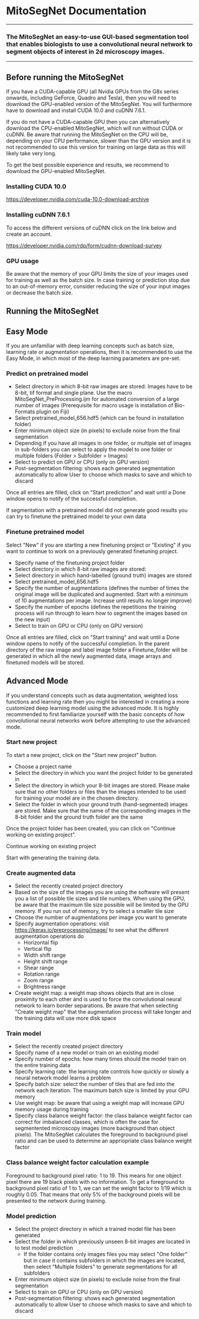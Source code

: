 # MitoSegNet Documentation

---

### The MitoSegNet an easy-to-use GUI-based segmentation tool that enables biologists to use a convolutional neural network to segment objects of interest in 2d microscopy images. 

---

## Before running the MitoSegNet

If you have a CUDA-capable GPU (all Nvidia GPUs from the G8x series onwards, including GeForce, Quadro and Tesla), then you will need to download the GPU-enabled version of the MitoSegNet. You will furthermore have to download 
and install CUDA 10.0 and cuDNN 7.6.1. 

If you do not have a CUDA-capable GPU then you can alternatively download the CPU-enabled MitoSegNet, which will run without CUDA or cuDNN. Be aware that running the MitoSegNet on the CPU will be, depending on your CPU performance, 
slower than the GPU version and it is not recommended to use this version for training on large data as this will likely take very long. 

To get the best possible experience and results, we recommend to download the GPU-enabled MitoSegNet. 

### Installing CUDA 10.0 

https://developer.nvidia.com/cuda-10.0-download-archive

### Installing cuDNN 7.6.1 

To access the different versions of cuDNN click on the link below and create an account.  

https://developer.nvidia.com/rdp/form/cudnn-download-survey

### GPU usage

Be aware that the memory of your GPU limits the size of your images used for training as well as the batch size. In case training or prediction stop due to an out-of-memory error, consider reducing the size of your input images
or decrease the batch size. 

## Running the MitoSegNet

## Easy Mode

If you are unfamiliar with deep learning concepts such as batch size, learning rate or augmentation operations, then it is recommended to use the Easy Mode, in which most of the deep learning parameters are pre-set. 

### Predict on pretrained model

* Select directory in which 8-bit raw images are stored: Images have to be 8-bit, tif format and single plane. Use the macro MitoSegNet_PreProcessing.ijm for automated conversion of a large number of images (Prerequisite for macro usage is installation of Bio-Formats plugin on Fiji)
* Select pretrained_model_656.hdf5 (which can be found in installation folder)
* Enter minimum object size (in pixels) to exclude noise from the final segmentation 
* Depending if you have all images in one folder, or multiple set of images in sub-folders you can select to apply the model to one folder or multiple folders (Folder > Subfolder > Images)
* Select to predict on GPU or CPU (only on GPU version)
* Post-segmentation filtering: shows each generated segmentation automatically to allow User to choose which masks to save and which to discard

Once all entries are filled, click on "Start prediction" and wait until a Done window opens to notify of the successful completion.

If segmentation with a pretrained model did not generate good results you can try to finetune the pretrained model to your own data

### Finetune pretrained model

Select "New" if you are starting a new finetuning project or "Existing" if you want to continue to work on a previously generated finetuning project. 

* Specify name of the finetuning project folder
* Select directory in which 8-bit raw images are stored:
* Select directory in which hand-labelled (ground truth) images are stored 
* Select pretrained_model_656.hdf5
* Specify the number of augmentations (defines the number of times the original image will be duplicated and augmented. Start with a minimum of 10 augmentations per image. Increase until results no longer improve)
* Specify the number of epochs (defines the repetitions the training process will run through to learn how to segment the images based on the new input)
* Select to train on GPU or CPU (only on GPU version)

Once all entries are filled, click on "Start training" and wait until a Done window opens to notify of the successful completion. 
In the parent directory of the raw image and label image folder a Finetune_folder will be generated in which all the newly augmented data, image arrays and finetuned models will be stored.


## Advanced Mode

If you understand concepts such as data augmentation, weighted loss functions and learning rate then you might be interested in creating a more customized deep learning model
using the advanced mode. It is highly recommended to first familiarize yourself with the basic concepts of how convolutional neural networks work before attempting to use the
advanced mode. 

### Start new project

To start a new project, click on the "Start new project" button. 

* Choose a project name
* Select the directory in which you want the project folder to be generated in 
* Select the directory in which your 8-bit images are stored. Please make sure that no other folders or files than the images intended to be used for training your model are in the chosen directory. 
* Select the folder in which your ground truth (hand-segmented) images are stored. Make sure that the name of the  corresponding images in the 8-bit folder and the ground truth folder are the same

Once the project folder has been created, you can click on "Continue working on existing project".

Continue working on existing project

Start with generating the training data. 

### Create augmented data

* Select the recently created project directory 
* Based on the size of the images you are using the software will present you a list of possible tile sizes and tile numbers. When using the GPU, be aware that the maximum tile size possible will be limited by the GPU memory. If you run out of memory, try to select a smaller tile size
* Choose the number of augmentations per image you want to generate 
* Specify augmentation operations: visit https://keras.io/preprocessing/image/ to see what the different augmentation operations do
	* Horizontal flip
	* Vertical flip 
	* Width shift range
	* Height shift range
	* Shear range
	* Rotation range
	* Zoom range
	* Brightness range
* Create weight map: a weight map shows objects that are in close proximity to each other and is used to force the convolutional neural network to learn border separations. Be aware that when selecting "Create weight map" that the augmentation process will take longer and the training data will use more disk space 

### Train model

* Select the recently created project directory 
* Specify name of a new model or train on an existing model
* Specify number of epochs: how many times should the model train on the entire training data
* Specify learning rate: the learning rate controls how quickly or slowly a neural network model learns a problem
* Specify batch size: select the number of tiles that are fed into the network each iteration. The maximum batch size is limited by your GPU memory
* Use weight map: be aware that using a weight map will increase GPU memory usage during training
* Specify class balance weight factor: the class balance weight factor can correct for imbalanced classes, which is often the case for segmentented microscopy images (more background than object pixels). The MitoSegNet calculates the foreground to background pixel ratio and can be used to determine an appriopriate class balance weight factor

### Class balance weight factor calculation example 

Foreground to background pixel ratio: 1 to 19. This means for one object pixel there are 19 black pixels with no information. To get a foreground to background pixel ratio of 1 to 1,
we can set the weight factor to 1/19 which is roughly 0.05. That means that only 5% of the background pixels will be presented to the network during training. 

### Model prediction

* Select the project directory in which a trained model file has been generated 
* Select the folder in which previously unseen 8-bit images are located in to test model prediction 
	* If the folder contains only images files you may select "One folder" but in case it contains subfolders in which the images are located, then select "Multiple folders" to generate segmentations for all subfolders 
* Enter minimum object size (in pixels) to exclude noise from the final segmentation 
* Select to train on GPU or CPU (only on GPU version)
* Post-segmentation filtering: shows each generated segmentation automatically to allow User to choose which masks to save and which to discard

